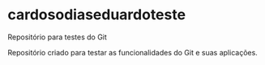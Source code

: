 # cardosodiaseduardoteste
Repositório para testes do Git

Repositório criado para testar as funcionalidades do Git e suas aplicações.